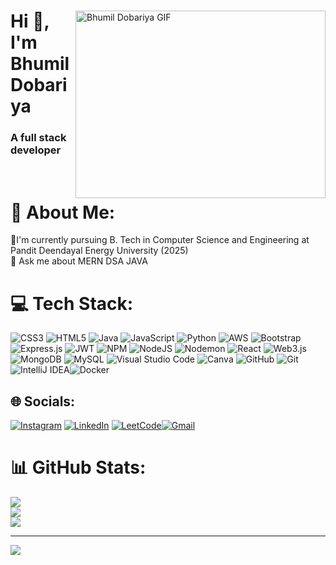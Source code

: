<div>
 <img src="https://camo.githubusercontent.com/87af9a9fec730c94fc8b08eb21fa5ef6ab7831a67ba17bf8cc76696f6e4be1ef/68747470733a2f2f63646e2e6472696262626c652e636f6d2f75736572732f313138373833362f73637265656e73686f74732f363533393432392f70726f6772616d65722e676966" alt="Bhumil Dobariya GIF" align="right" width="400" height="300">
 <h1 align="left">Hi 👋, I'm Bhumil Dobariya </h1>
</div>
  
 
<h3 align="left">A full stack developer</h3>
<br>

# 💫 About Me:
🔭I'm currently pursuing B. Tech in Computer Science and Engineering at Pandit Deendayal Energy University (2025)<br>💬 Ask me about MERN DSA JAVA

<div>
  
</div>




# 💻 Tech Stack:
![CSS3](https://img.shields.io/badge/css3-%231572B6.svg?style=for-the-badge&logo=css3&logoColor=white) ![HTML5](https://img.shields.io/badge/html5-%23E34F26.svg?style=for-the-badge&logo=html5&logoColor=white) ![Java](https://img.shields.io/badge/java-%23ED8B00.svg?style=for-the-badge&logo=openjdk&logoColor=white) ![JavaScript](https://img.shields.io/badge/javascript-%23323330.svg?style=for-the-badge&logo=javascript&logoColor=%23F7DF1E) ![Python](https://img.shields.io/badge/python-3670A0?style=for-the-badge&logo=python&logoColor=ffdd54) ![AWS](https://img.shields.io/badge/AWS-%23FF9900.svg?style=for-the-badge&logo=amazon-aws&logoColor=white) ![Bootstrap](https://img.shields.io/badge/bootstrap-%238511FA.svg?style=for-the-badge&logo=bootstrap&logoColor=white) ![Express.js](https://img.shields.io/badge/express.js-%23404d59.svg?style=for-the-badge&logo=express&logoColor=%2361DAFB) ![JWT](https://img.shields.io/badge/JWT-black?style=for-the-badge&logo=JSON%20web%20tokens) ![NPM](https://img.shields.io/badge/NPM-%23CB3837.svg?style=for-the-badge&logo=npm&logoColor=white) ![NodeJS](https://img.shields.io/badge/node.js-6DA55F?style=for-the-badge&logo=node.js&logoColor=white) ![Nodemon](https://img.shields.io/badge/NODEMON-%23323330.svg?style=for-the-badge&logo=nodemon&logoColor=%BBDEAD) ![React](https://img.shields.io/badge/react-%2320232a.svg?style=for-the-badge&logo=react&logoColor=%2361DAFB) ![Web3.js](https://img.shields.io/badge/web3.js-F16822?style=for-the-badge&logo=web3.js&logoColor=white) ![MongoDB](https://img.shields.io/badge/MongoDB-%234ea94b.svg?style=for-the-badge&logo=mongodb&logoColor=white) ![MySQL](https://img.shields.io/badge/mysql-4479A1.svg?style=for-the-badge&logo=mysql&logoColor=white) ![Visual Studio Code](https://img.shields.io/badge/Visual%20Studio%20Code-0078d7.svg?style=for-the-badge&logo=visual-studio-code&logoColor=white) ![Canva](https://img.shields.io/badge/Canva-%2300C4CC.svg?style=for-the-badge&logo=Canva&logoColor=white) ![GitHub](https://img.shields.io/badge/github-%23121011.svg?style=for-the-badge&logo=github&logoColor=white) ![Git](https://img.shields.io/badge/git-%23F05033.svg?style=for-the-badge&logo=git&logoColor=white)![IntelliJ IDEA](https://img.shields.io/badge/IntelliJIDEA-000000.svg?style=for-the-badge&logo=intellij-idea&logoColor=white)![Docker](https://img.shields.io/badge/docker-%230db7ed.svg?style=for-the-badge&logo=docker&logoColor=white)
## 🌐 Socials:
[![Instagram](https://img.shields.io/badge/Instagram-%23E4405F.svg?logo=Instagram&logoColor=white)](https://instagram.com/_bhumil_dobariya) [![LinkedIn](https://img.shields.io/badge/LinkedIn-%230077B5.svg?logo=linkedin&logoColor=white)](https://linkedin.com/in/bhumil-dobariya-6bb141293/) [![LeetCode](https://img.shields.io/badge/LeetCode-000000?logo=LeetCode)](https://leetcode.com/u/Bhumil88/)[![Gmail](https://img.shields.io/badge/Gmail-D14836?logo=gmail&logoColor=white)](mailto:bhumildobariya88@gmail.com)


# 📊 GitHub Stats:
![](https://github-readme-stats.vercel.app/api?username=bhumil0808&theme=github_dark&hide_border=false&include_all_commits=false&count_private=false)<br/>
![](https://github-readme-streak-stats.herokuapp.com/?user=bhumil0808&theme=github_dark&hide_border=false)<br/>
![](https://github-readme-stats.vercel.app/api/top-langs/?username=bhumil0808&theme=github_dark&hide_border=false&include_all_commits=false&count_private=false&layout=compact)

---
[![](https://visitcount.itsvg.in/api?id=bhumil0808&icon=0&color=9)](https://visitcount.itsvg.in)

<!-- Proudly created with GPRM ( https://gprm.itsvg.in ) -->
